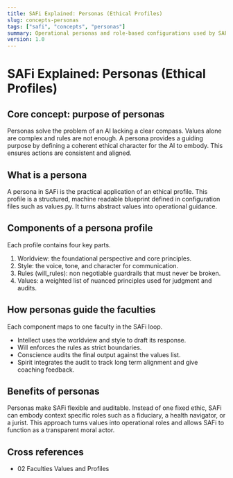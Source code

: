 ```yaml
---
title: SAFi Explained: Personas (Ethical Profiles)
slug: concepts-personas
tags: ["safi", "concepts", "personas"]
summary: Operational personas and role-based configurations used by SAFi.
version: 1.0
---
```


# SAFi Explained: Personas (Ethical Profiles)

## Core concept: purpose of personas
Personas solve the problem of an AI lacking a clear compass. Values alone are complex and rules are not enough. A persona provides a guiding purpose by defining a coherent ethical character for the AI to embody. This ensures actions are consistent and aligned.

## What is a persona
A persona in SAFi is the practical application of an ethical profile. This profile is a structured, machine readable blueprint defined in configuration files such as values.py. It turns abstract values into operational guidance.

## Components of a persona profile
Each profile contains four key parts.

1. Worldview: the foundational perspective and core principles.  
2. Style: the voice, tone, and character for communication.  
3. Rules (will_rules): non negotiable guardrails that must never be broken.  
4. Values: a weighted list of nuanced principles used for judgment and audits.

## How personas guide the faculties
Each component maps to one faculty in the SAFi loop.

- Intellect uses the worldview and style to draft its response.  
- Will enforces the rules as strict boundaries.  
- Conscience audits the final output against the values list.  
- Spirit integrates the audit to track long term alignment and give coaching feedback.

## Benefits of personas
Personas make SAFi flexible and auditable. Instead of one fixed ethic, SAFi can embody context specific roles such as a fiduciary, a health navigator, or a jurist. This approach turns values into operational roles and allows SAFi to function as a transparent moral actor.

## Cross references
- 02 Faculties Values and Profiles
